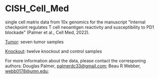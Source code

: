 # CISH_Cell_Med
single cell matrix data from 10x genomics for the manuscript "Internal checkpoint regulates T cell neoantigen reactivity and susceptibility to PD1 blockade" (Palmer et al., Cell Med, 2022).

[Tumor](Tumor): seven tumor samples

[Knockout](Knockout): twelve knockout and control samples

For more information about the data, please contact the corresponing authors: 
Douglas Palmer, palmerdc33@gmail.com; 
Beau R Webber, webb0178@umn.edu; 

